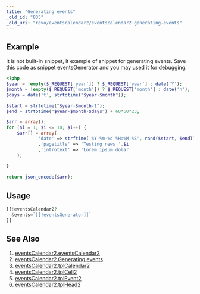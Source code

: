 ```yaml
---
title: "Generating events"
_old_id: "835"
_old_uri: "revo/eventscalendar2/eventscalendar2.generating-events"
---
```


## Example

It is not built-in snippet, it example of snippet for generating events. Save this code as snippet eventsGenerator and you may used it for debugging.

``` php
<?php
$year = !empty($_REQUEST['year']) ? $_REQUEST['year'] : date('Y');
$month = !empty($_REQUEST['month']) ? $_REQUEST['month'] : date('n');
$days = date('t', strtotime("$year-$month"));

$start = strtotime("$year-$month-1");
$end = strtotime("$year-$month-$days") + 60*60*23;

$arr = array();
for ($i = 1; $i <= 10; $i++) {
    $arr[] = array(
            'date' => strftime('%Y-%m-%d %H:%M:%S', rand($start, $end))
            ,'pagetitle' => 'Testing news '.$i
            ,'introtext' => 'Lorem ipsum dolar'
    );
    
}

return json_encode($arr);
```

## Usage

``` php
[[!eventsCalendar2?
  &events=`[[!eventsGenerator]]`
]]
```

## See Also

1. [eventsCalendar2.eventsCalendar2](extras/eventscalendar2/eventscalendar2.eventscalendar2)
2. [eventsCalendar2.Generating events](extras/eventscalendar2/eventscalendar2.generating-events)
3. [eventsCalendar2.tplCalendar2](extras/eventscalendar2/eventscalendar2.tplcalendar2)
4. [eventsCalendar2.tplCell2](extras/eventscalendar2/eventscalendar2.tplcell2)
5. [eventsCalendar2.tplEvent2](extras/eventscalendar2/eventscalendar2.tplevent2)
6. [eventsCalendar2.tplHead2](extras/eventscalendar2/eventscalendar2.tplhead2)
